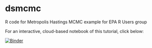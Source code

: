 # dsmcmc
R code for Metropolis Hastings MCMC example for EPA R Users group


For an interactive, cloud-based notebook of this tutorial, click below:

[![Binder](https://mybinder.org/badge.svg)](https://mybinder.org/v2/gh/puruckertom/dsmcmc/master?filepath=notebooks%2Fbayesian_inference.ipynb)


